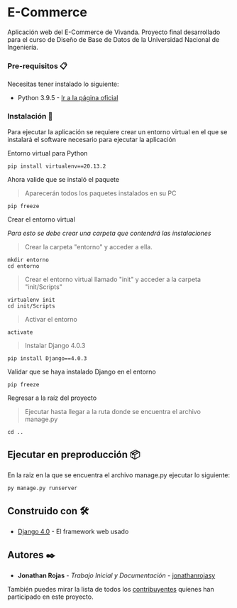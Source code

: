 # E-Commerce

Aplicación web del E-Commerce de Vivanda. Proyecto final desarrollado para el curso de Diseño de Base de Datos de la Universidad Nacional de Ingeniería. 

### Pre-requisitos 📋

Necesitas tener instalado lo siguiente:

* Python 3.9.5 - [Ir a la página oficial](https://www.python.org/downloads/release/python-395/)


### Instalación 🔧

Para ejecutar la aplicación se requiere crear un entorno virtual en el que se instalará el software necesario para ejecutar la aplicación

Entorno virtual para Python

```
pip install virtualenv==20.13.2
```

Ahora valide que se instaló el paquete

> Aparecerán todos los paquetes instalados en su PC 

```
pip freeze
```

Crear el entorno virtual

_Para esto se debe crear una carpeta que contendrá las instalaciones_

> Crear la carpeta "entorno" y acceder a ella.

```
mkdir entorno
cd entorno
```

> Crear el entorno virtual llamado "init" y acceder a la carpeta "init/Scripts"

```
virtualenv init
cd init/Scripts
```

> Activar el entorno

```
activate
```

> Instalar Django 4.0.3

```
pip install Django==4.0.3
```

Validar que se haya instalado Django en el entorno

```
pip freeze
```

Regresar a la raíz del proyecto

> Ejecutar hasta llegar a la ruta donde se encuentra el archivo manage.py

```
cd ..
```



## Ejecutar en preproducción 📦

En la raiz en la que se encuentra el archivo manage.py ejecutar lo siguiente:

```
py manage.py runserver 
```

## Construido con 🛠️

* [Django 4.0](https://docs.djangoproject.com/en/4.0/) - El framework web usado


## Autores ✒️

* **Jonathan Rojas** - *Trabajo Inicial y Documentación* - [jonathanrojasy](https://github.com/jonathanrojasy)

También puedes mirar la lista de todos los [contribuyentes](https://github.com/jonathanrojasy/dbd_213_g5_ecommerce/graphs/contributors) quíenes han participado en este proyecto. 
